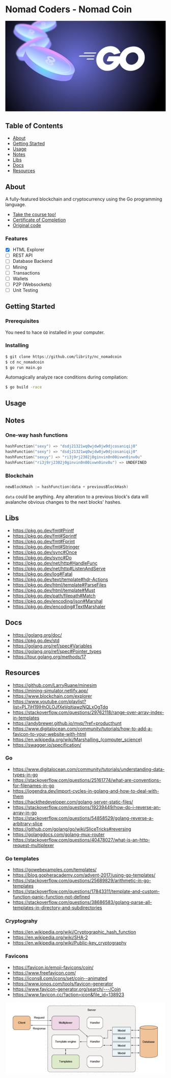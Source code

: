 # Nomad Coders - Nomad Coin

<p align="center">
    <img src=".github/nomadcoin.jpeg" />
</p>

## Table of Contents

- [About](#about)
- [Getting Started](#getting_started)
- [Usage](#usage)
- [Notes](#notes)
- [Libs](#libs)
- [Docs](#docs)
- [Resources](#resources)

## About <a name = "about"></a>

A fully-featured blockchain and cryptocurrency using the Go programming language.

- [Take the course too!](https://nomadcoders.co/nomadcoin)
- [Certificate of Completion]()
- [Original code](https://github.com/nomadcoders/nomadcoin)

### Features

- [x] HTML Explorer
- [ ] REST API
- [ ] Database Backend
- [ ] Mining
- [ ] Transactions
- [ ] Wallets
- [ ] P2P (Websockets)
- [ ] Unit Testing

## Getting Started <a name = "getting_started"></a>

### Prerequisites

You need to hace `GO` installed in your computer.

### Installing

```bash
$ git clone https://github.com/librity/nc_nomadcoin
$ cd nc_nomadcoin
$ go run main.go
```

Automagically analyze race conditions during compilation:

```bash
$ go build -race
```

## Usage <a name = "usage"></a>

## Notes <a name = "notes"></a>

### One-way hash functions

```go
hashFunction("sexy") => "dsdj21321wq0wjdw0jw9djcosaniqij0"
hashFunction("sexy") => "dsdj21321wq0wjdw0jw9djcosaniqij0"
hashFunction("sexyy") => "ri3j9rj2302j0ginvin0n00ivwn0inv0u"
hashFunction("ri3j9rj2302j0ginvin0n00ivwn0inv0u") => UNDEFINED
```

### Blockchain

```go
newBlockHash := hashFunction(data + previousBlockHash)
```

`data` could be anything. Any alteration to a previous block's data will
avalanche obvious changes to the next blocks' hashes.

## Libs <a name = "libs"></a>

- https://pkg.go.dev/fmt#Printf
- https://pkg.go.dev/fmt#Sprintf
- https://pkg.go.dev/fmt#Fprint
- https://pkg.go.dev/fmt#Stringer
- https://pkg.go.dev/sync#Once
- https://pkg.go.dev/sync#Do
- https://pkg.go.dev/net/http#HandleFunc
- https://pkg.go.dev/net/http#ListenAndServe
- https://pkg.go.dev/log#Fatal
- https://pkg.go.dev/text/template#hdr-Actions
- https://pkg.go.dev/html/template#ParseFiles
- https://pkg.go.dev/html/template#Must
- https://pkg.go.dev/path/filepath#Match
- https://pkg.go.dev/encoding/json#Marshal
- https://pkg.go.dev/encoding#TextMarshaler

## Docs <a name = "docs"></a>

- https://golang.org/doc/
- https://pkg.go.dev/std
- https://golang.org/ref/spec#Variables
- https://golang.org/ref/spec#Pointer_types
- https://tour.golang.org/methods/17

## Resources <a name = "resources"></a>

- https://github.com/LarryRuane/minesim
- https://mining-simulator.netlify.app/
- https://www.blockchain.com/explorer
- https://www.youtube.com/playlist?list=PL7jH19IHhOLOJfXeVqjtiawzNQLxOgTdq
- https://stackoverflow.com/questions/29762118/range-over-array-index-in-templates
- https://andybrewer.github.io/mvp/?ref=producthunt
- https://www.digitalocean.com/community/tutorials/how-to-add-a-favicon-to-your-website-with-html
- https://en.wikipedia.org/wiki/Marshalling_(computer_science)
- https://swagger.io/specification/

### Go

- https://www.digitalocean.com/community/tutorials/understanding-data-types-in-go
- https://stackoverflow.com/questions/25161774/what-are-conventions-for-filenames-in-go
- https://jogendra.dev/import-cycles-in-golang-and-how-to-deal-with-them
- https://hackthedeveloper.com/golang-server-static-files/
- https://stackoverflow.com/questions/19239449/how-do-i-reverse-an-array-in-go
- https://stackoverflow.com/questions/54858529/golang-reverse-a-arbitrary-slice
- https://github.com/golang/go/wiki/SliceTricks#reversing
- https://golangdocs.com/golang-mux-router
- https://stackoverflow.com/questions/40478027/what-is-an-http-request-multiplexer

### Go templates

- https://gowebexamples.com/templates/
- https://blog.gopheracademy.com/advent-2017/using-go-templates/
- https://stackoverflow.com/questions/25689829/arithmetic-in-go-templates
- https://stackoverflow.com/questions/17843311/template-and-custom-function-panic-function-not-defined
- https://stackoverflow.com/questions/38686583/golang-parse-all-templates-in-directory-and-subdirectories

### Cryptograhy

- https://en.wikipedia.org/wiki/Cryptographic_hash_function
- https://en.wikipedia.org/wiki/SHA-2
- https://en.wikipedia.org/wiki/Public-key_cryptography

### Favicons

- https://favicon.io/emoji-favicons/coin/
- https://www.freefavicon.com/
- https://icons8.com/icons/set/coin--animated
- https://www.ionos.com/tools/favicon-generator
- https://www.favicon-generator.org/search/---/Coin
- https://www.favicon.cc/?action=icon&file_id=138923


<p align="center">
    <img src=".github/golang_multiplexer.png" />
</p>
